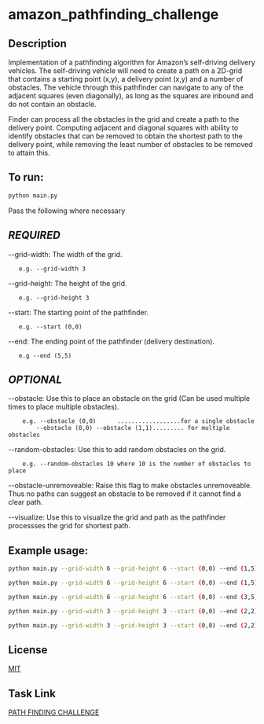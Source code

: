 # amazon_pathfinding_challenge

## Description
Implementation of a pathfinding algorithm for Amazon’s self-driving delivery vehicles. The self-driving vehicle will need to create a path on a 2D-grid that contains a starting point (x,y), a delivery point (x,y) and a number of obstacles. The vehicle
through this pathfinder can navigate to any of the adjacent squares (even diagonally), as long as the squares are inbound and do not contain an obstacle.

Finder can process all the obstacles in the grid and create a path to the delivery point.
Computing adjacent and diagonal squares with ability to identify obstacles that can be removed to obtain the shortest path to the delivery point, while removing the least number of obstacles to be removed to attain this.

## To run:

```bash
python main.py
```

Pass the following where necessary

## *REQUIRED*

 --grid-width: The width of the grid. 
 
       e.g. --grid-width 3

 --grid-height: The height of the grid. 
 
       e.g. --grid-height 3

 --start: The starting point of the pathfinder. 
 
       e.g. --start (0,0)

 --end: The ending point of the pathfinder (delivery destination). 
 
       e.g --end (5,5)

## *OPTIONAL*

 --obstacle: Use this to place an obstacle on the grid (Can be used multiple times to place multiple obstacles).
 
        e.g. --obstacle (0,0)      ..................for a single obstacle
            --obstacle (0,0) --obstacle (1,1)......... for multiple obstacles

 --random-obstacles: Use this to add random obstacles on the grid. 
 
        e.g. --random-obstacles 10 where 10 is the number of obstacles to place


 --obstacle-unremoveable: Raise this flag to make obstacles unremoveable. Thus no paths can suggest an obstacle to be removed if it cannot find a clear path.

 --visualize: Use this to visualize the grid and path as the pathfinder processses the grid for shortest path.

## Example usage:

```bash
python main.py --grid-width 6 --grid-height 6 --start (0,0) --end (1,5) --obstacle (0,1) --obstacle (1,0) --random-obstacles 4 --obstacles-unremoveable

python main.py --grid-width 6 --grid-height 6 --start (0,0) --end (1,5) --obstacle (0,1) --obstacle (1,0) --random-obstacles 2

python main.py --grid-width 6 --grid-height 6 --start (0,0) --end (3,5) --obstacle (2,1) --obstacle (1,2)

python main.py --grid-width 3 --grid-height 3 --start (0,0) --end (2,2) --obstacle (0,1) --obstacle (1,0) --obstacle (1,1) --obstacles-unremoveable

python main.py --grid-width 3 --grid-height 3 --start (0,0) --end (2,2) --obstacle (0,1) --obstacle (1,0) --obstacle (1,1)
```

## License
[MIT](https://choosealicense.com/licenses/mit/)

## Task Link
[PATH FINDING CHALLENGE](https://brightnetwork.egnyte.com/dl/JTioVLInlf)
